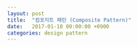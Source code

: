 ```yaml
---
layout: post
title:  "컴포지트 패턴 (Composite Pattern)"
date:   2017-01-10 00:00:00 +0900
categories: design pattern
---
```

